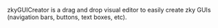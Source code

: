zkyGUICreator is a drag and drop visual editor to easily create zky GUIs (navigation bars, buttons, text boxes, etc).

### 